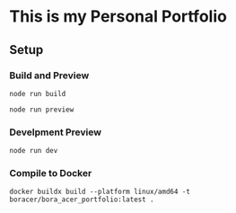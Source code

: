 # This is my Personal Portfolio

## Setup

### Build and Preview

`node run build`

`node run preview`

### Develpment Preview

`node run dev`

### Compile to Docker

`docker buildx build --platform linux/amd64 -t boracer/bora_acer_portfolio:latest .`